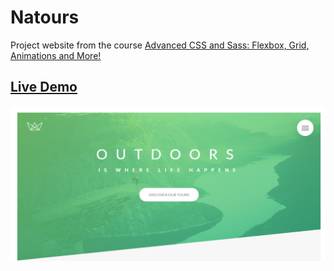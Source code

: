 # Natours

Project website from the course [Advanced CSS and Sass: Flexbox, Grid, Animations and More!](https://www.udemy.com/advanced-css-and-sass/)

## [Live Demo](fx-natours.netlify.com)

![thumbnail](thumbnail.png)
